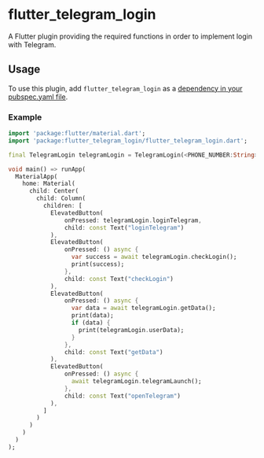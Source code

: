 # flutter_telegram_login

A Flutter plugin providing the required functions in order to implement login with Telegram.

## Usage

To use this plugin, add `flutter_telegram_login` as a [dependency in your pubspec.yaml file](https://flutter.dev/platform-plugins/).

### Example

<?code-excerpt "basic.dart (basic-example)"?>
``` dart
import 'package:flutter/material.dart';
import 'package:flutter_telegram_login/flutter_telegram_login.dart';

final TelegramLogin telegramLogin = TelegramLogin(<PHONE_NUMBER:String>, <BOT_ID:String>, <BOT_DOMAIN:String>);

void main() => runApp(
  MaterialApp(
    home: Material(
      child: Center(
        child: Column(
          children: [
            ElevatedButton(
                onPressed: telegramLogin.loginTelegram,
                child: const Text("loginTelegram")
            ),
            ElevatedButton(
                onPressed: () async {
                  var success = await telegramLogin.checkLogin();
                  print(success);
                },
                child: const Text("checkLogin")
            ),
            ElevatedButton(
                onPressed: () async {
                  var data = await telegramLogin.getData();
                  print(data);
                  if (data) {
                    print(telegramLogin.userData);
                  }
                },
                child: const Text("getData")
            ),
            ElevatedButton(
                onPressed: () async {
                  await telegramLogin.telegramLaunch();
                },
                child: const Text("openTelegram")
            ),
          ]
        )
      )
    )
  )
);
```
